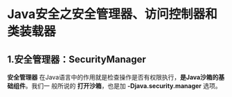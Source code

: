 Java安全之安全管理器、访问控制器和类装载器
================================================================================
## 1.安全管理器：SecurityManager
**安全管理器** 在Java语言中的作用就是检查操作是否有权限执行，**是Java沙箱的基础组件**。我们一
般所说的 **打开沙箱**，也是加 **-Djava.security.manager** 选项。
